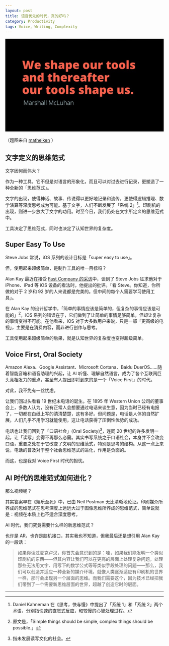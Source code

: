 ```yaml
---
layout: post
title: 语音优先的时代，真的好吗？
category: Productivity
tags: Voice, Writing, Complexity
---
```


![mcluhan](/images/mcluhan.jpg)

（题图来自 [matheiken](http://matheiken.com/un-talk/) ）



## 文字定义的思维范式

文字因何而伟大？

作为一种工具，它不但是对语言的形象化，而且可以对过去进行记录，更塑造了一种全新的「思维范式」。

文字的出现，使得神话、故事、传说得以更好地记录和流传，更使得逻辑推理、数学演算等深度思考成为可能。基于文字，人们不断发展了「系统 2」[^1]。印刷机的出现，则进一步放大了文字的功用。时至今日，我们仍处在文字所定义的思维范式中。

工具决定了思维范式，同时也决定了认知世界的复杂度。



## Super Easy To Use

Steve Jobs 常说，iOS 系列的设计目标是「super easy to use」。

但，使用起来超级简单，是制作工具的唯一目标吗？

Alan Kay 最近在接受 [Fast Company 的采访](https://www.fastcompany.com/40435064/what-alan-kay-thinks-about-the-iphone-and-technology-now)中，谈到了 Steve Jobs 征求他对于 iPhone、iPad 等 iOS 设备的看法时，他提出的批评。「看 Steve。你知道，你所做的对于 2 岁和 92 岁的人来说都是完美的。但中间的每个人需要学习使用工具」。

在 Alan Kay 的设计哲学中，「简单的事情应该是简单的，但复杂的事情应该是可能的」[^2]，iOS 系列的错误在于，它们做到了让简单的事情足够简单，但却让复杂的事情变得不可能。在他看来，iOS 对于大多数用户来说，只是一部「更高级的电视」，主要是在消费内容，而非进行创作与思考。

工具使用起来超级简单的后果，就是认知世界的复杂度也变得超级简单。



## Voice First, Oral Society

Amazon Alexa、Google Assistant、Microsoft Cortana、Baidu DuerOS……随着智能音箱和语音助理的兴起，让 AI 听懂、理解自然语言，成为了各个互联网巨头竞相发力的重点，甚至有人提出即将到来的是一个「Voice First」的时代。

对此，我不免有一丝忧虑。

让我们回过头看看 19 世纪末电话的诞生。在 1895 年 Western Union 公司的董事会上，多数人认为，没有正常人会想要通过电话来谈生意，因为当时已经有电报了，一切都在白纸上写的清清楚楚，这有多好。但问题是，电话是人体的自然扩展，人们几乎不用学习就能使用，这让电话获得了压倒性优势的成功。

电话也让我们回到了「口语社会」(Oral Society)[^3]，连同 20 世纪的许多发明一起，让「读写」变得不再那么必需。其实书写系统之于口语社会，本身并不会改变口语，重要之处在于它改变了文明的思维范式，特别是思考的结构。从这一点上来说，电话的普及对于整个社会思维范式的进化，作用是负面的。

而这，也是我对 Voice First 时代的担忧。



## AI 时代的思维范式如何进化？

那么视频呢？

其实答案早在《娱乐至死》中，已由 Neil Postman 无比清晰地论证。印刷媒介所养成的思维范式在思考深度上远远大过于图像思维所养成的思维范式，简单说就是：视频在本质上也不适合深度思考。

AI 时代，我们究竟需要什么样的新思维范式？

也许是 AR，也许是脑机接口，其实我也不知道，但我最后还是想引用 Alan Kay 的一段话：

> 如果你读过麦克卢汉，你首先会意识到的是：哇，如果我们能发明一个类似印刷机的东西——但其内容让我们可以在更高的层面上处理复杂问题，处理那些无法用文字、用写下的数学公式等等类似手段处理的问题——那么，我们可以创造并适应一种全新的媒介环境，就像人类逐渐适应有印刷机的世界一样，那时会出现另一个层面的思维。而我们需要这个，因为技术已经把我们带到了一个需要新思维层面的世界，超越了创造它时的层面。





----

[^1]: Daniel Kahneman 在《思考，快与慢》中提出了「系统 1」和「系统 2」两个术语，分别指快速的直觉式反应，和较慢的心智处理过程。
[^2]: 原文是，「Simple things should be simple, complex things should be possible.」
[^3]: 指未发展读写文化的社会。

